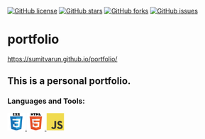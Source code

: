 [![GitHub license](https://img.shields.io/github/license/sumitvarun/portfolio?color=%23C70039)](https://github.com/sumitvarun/portfolio/blob/master/LICENSE)
[![GitHub stars](https://img.shields.io/github/stars/sumitvarun/portfolio?color=%23FFC300)](https://github.com/sumitvarun/portfolio/stargazers)
[![GitHub forks](https://img.shields.io/github/forks/sumitvarun/portfolio?color=%23DAF7A6)](https://github.com/sumitvarun/portfolio/network)
[![GitHub issues](https://img.shields.io/github/issues/sumitvarun/portfolio?color=%23581845)](https://github.com/sumitvarun/portfolio/issues)


# portfolio
https://sumitvarun.github.io/portfolio/
## This is a personal portfolio.

<h3 align="left">Languages and Tools:</h3>
<a href="https://www.w3schools.com/css/" target="_blank"> <img src="https://raw.githubusercontent.com/devicons/devicon/master/icons/css3/css3-original-wordmark.svg" alt="css3" width="40" height="40"/> </a> 
<a href="https://www.w3.org/html/" target="_blank"> <img src="https://raw.githubusercontent.com/devicons/devicon/master/icons/html5/html5-original-wordmark.svg" alt="html5" width="40" height="40"/> </a> 
<a href="https://developer.mozilla.org/en-US/docs/Web/JavaScript" target="_blank"> <img src="https://raw.githubusercontent.com/devicons/devicon/master/icons/javascript/javascript-original.svg" alt="javascript" width="40" height="40"/> </a>
